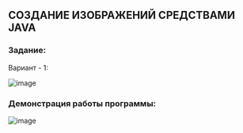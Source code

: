 ## СОЗДАНИЕ ИЗОБРАЖЕНИЙ СРЕДСТВАМИ JAVA

### Задание:

Вариант - 1:

![image](https://user-images.githubusercontent.com/90133237/224476802-bdf13fad-da47-4a93-9fcc-e0e47279cdb3.png)

### Демонстрация работы программы:

![image](https://user-images.githubusercontent.com/90133237/224476841-427a96f6-5ce7-4d7e-ab01-046a0c7da9c8.png)
